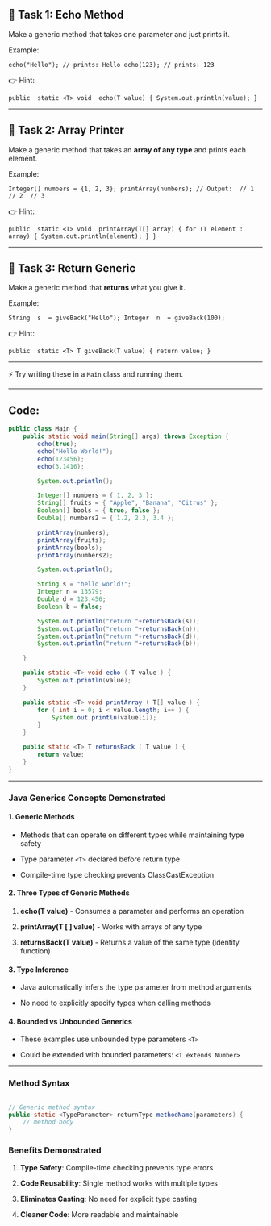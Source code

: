 
## 📝 Task 1: Echo Method

Make a generic method that takes one parameter and just prints it.

Example:

`echo("Hello"); // prints: Hello echo(123); // prints: 123` 

👉 Hint:

`public  static <T> void  echo(T value) {
    System.out.println(value);
}` 

----------

## 📝 Task 2: Array Printer

Make a generic method that takes an **array of any type** and prints each element.

Example:

`Integer[] numbers = {1, 2, 3};
printArray(numbers); // Output:  // 1  // 2  // 3` 

👉 Hint:

`public  static <T> void  printArray(T[] array) { for (T element : array) {
        System.out.println(element);
    }
}` 

----------

## 📝 Task 3: Return Generic

Make a generic method that **returns** what you give it.

Example:

`String  s  = giveBack("Hello"); Integer  n  = giveBack(100);` 

👉 Hint:

`public  static <T> T giveBack(T value) { return value;
}` 

----------

⚡ Try writing these in a `Main` class and running them.

---
## Code:
```java
public class Main {
    public static void main(String[] args) throws Exception {
        echo(true);
        echo("Hello World!");
        echo(123456);
        echo(3.1416);

        System.out.println();

        Integer[] numbers = { 1, 2, 3 };
        String[] fruits = { "Apple", "Banana", "Citrus" };
        Boolean[] bools = { true, false };
        Double[] numbers2 = { 1.2, 2.3, 3.4 };

        printArray(numbers);
        printArray(fruits);
        printArray(bools);
        printArray(numbers2);

        System.out.println();

        String s = "hello world!";
        Integer n = 13579;
        Double d = 123.456;
        Boolean b = false;

        System.out.println("return "+returnsBack(s));
        System.out.println("return "+returnsBack(n));
        System.out.println("return "+returnsBack(d));
        System.out.println("return "+returnsBack(b));

    }

    public static <T> void echo ( T value ) {
        System.out.println(value);
    }

    public static <T> void printArray ( T[] value ) {
        for ( int i = 0; i < value.length; i++ ) {
            System.out.println(value[i]);
        }
    }

    public static <T> T returnsBack ( T value ) {
        return value;
    }
}

```
---
### Java Generics Concepts Demonstrated

#### 1. Generic Methods

-   Methods that can operate on different types while maintaining type safety
    
-   Type parameter `<T>` declared before return type
    
-   Compile-time type checking prevents ClassCastException
    

#### 2. Three Types of Generic Methods

1.  **echo(T value)** - Consumes a parameter and performs an operation
    
2.  **printArray(T [ ] value)** - Works with arrays of any type
    
3.  **returnsBack(T value)** - Returns a value of the same type (identity function)
    

#### 3. Type Inference

-   Java automatically infers the type parameter from method arguments
    
-   No need to explicitly specify types when calling methods
    

#### 4. Bounded vs Unbounded Generics

-   These examples use unbounded type parameters `<T>`
    
-   Could be extended with bounded parameters: `<T extends Number>`
    
---
### Method Syntax

```java

// Generic method syntax
public static <TypeParameter> returnType methodName(parameters) {
    // method body
}
```

### Benefits Demonstrated

1.  **Type Safety**: Compile-time checking prevents type errors
    
2.  **Code Reusability**: Single method works with multiple types
    
3.  **Eliminates Casting**: No need for explicit type casting
    
4.  **Cleaner Code**: More readable and maintainable